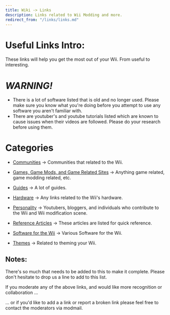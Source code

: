 ```yaml
---
title: Wiki -> Links
description: Links related to Wii Modding and more.
redirect_from: "/links/links.md"
---
```


# Useful Links Intro:

  These links will help you get the most out of your Wii. From useful to interesting.

# ***WARNING!***

  * There is a lot of software listed that is old and no longer used. Please make sure you know what you're doing before you attempt to use any software you aren't familiar with. 
  * There are youtuber's and youtube tutorials listed which are known to cause issues when their videos are followed. Please do your research before using them.

# Categories

  * [Communities](./community.md) -> Communities that related to the Wii.

  * [Games, Game Mods, and Game Related Sites](./game.md) -> Anything game related, game modding related, etc.

  * [Guides](./guides.md) -> A lot of guides.

  * [Hardware](./hardware.md) -> Any links related to the Wii's hardware.

  * [Personality](./personality.md) -> Youtubers, bloggers, and individuals who contribute to the Wii and Wii modification scene.

  * [Reference Articles](./reference.md) -> These articles are listed for quick reference.

  * [Software for the Wii](./software.md) -> Various Software for the Wii.

  * [Themes](./theme.md) -> Related to theming your Wii.

## Notes:

  There's so much that needs to be added to this to make it complete. Please don't hesitate to drop us a line to add to this list.

  If you moderate any of the above links, and would like more recognition or collaboration ...

  ... or if you'd like to add a a link or report a broken link please feel free to contact the moderators via modmail.